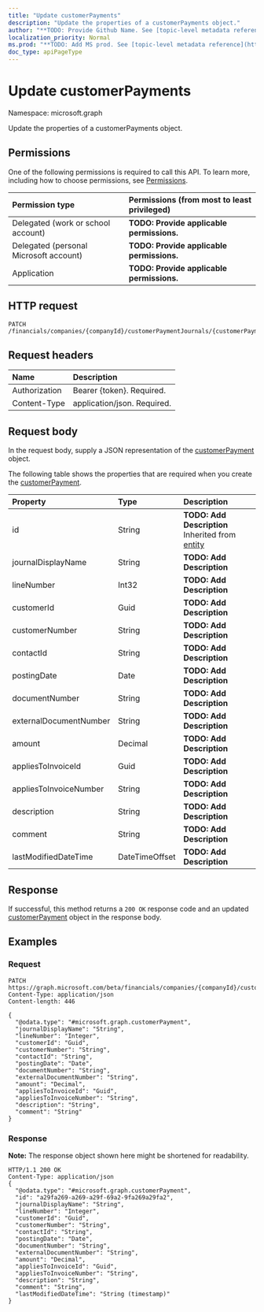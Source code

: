 ```yaml
---
title: "Update customerPayments"
description: "Update the properties of a customerPayments object."
author: "**TODO: Provide Github Name. See [topic-level metadata reference](https://msgo.azurewebsites.net/add/document/guidelines/metadata.html#topic-level-metadata)**"
localization_priority: Normal
ms.prod: "**TODO: Add MS prod. See [topic-level metadata reference](https://msgo.azurewebsites.net/add/document/guidelines/metadata.html#topic-level-metadata)**"
doc_type: apiPageType
---
```


# Update customerPayments

Namespace: microsoft.graph

Update the properties of a customerPayments object.

## Permissions
One of the following permissions is required to call this API. To learn more, including how to choose permissions, see [Permissions](/concepts/permissions-reference.md).

|Permission type|Permissions (from most to least privileged)|
|:---|:---|
|Delegated (work or school account)|**TODO: Provide applicable permissions.**|
|Delegated (personal Microsoft account)|**TODO: Provide applicable permissions.**|
|Application|**TODO: Provide applicable permissions.**|

## HTTP request

<!-- {
  "blockType": "ignored"
}
-->
``` http
PATCH /financials/companies/{companyId}/customerPaymentJournals/{customerPaymentJournalId}/customerPayments
```

## Request headers
|Name|Description|
|:---|:---|
|Authorization|Bearer {token}. Required.|
|Content-Type|application/json. Required.|

## Request body
In the request body, supply a JSON representation of the [customerPayment](../resources/customerpayment.md) object.

The following table shows the properties that are required when you create the [customerPayment](../resources/customerpayment.md).

|Property|Type|Description|
|:---|:---|:---|
|id|String|**TODO: Add Description** Inherited from [entity](../resources/entity.md)|
|journalDisplayName|String|**TODO: Add Description**|
|lineNumber|Int32|**TODO: Add Description**|
|customerId|Guid|**TODO: Add Description**|
|customerNumber|String|**TODO: Add Description**|
|contactId|String|**TODO: Add Description**|
|postingDate|Date|**TODO: Add Description**|
|documentNumber|String|**TODO: Add Description**|
|externalDocumentNumber|String|**TODO: Add Description**|
|amount|Decimal|**TODO: Add Description**|
|appliesToInvoiceId|Guid|**TODO: Add Description**|
|appliesToInvoiceNumber|String|**TODO: Add Description**|
|description|String|**TODO: Add Description**|
|comment|String|**TODO: Add Description**|
|lastModifiedDateTime|DateTimeOffset|**TODO: Add Description**|



## Response

If successful, this method returns a `200 OK` response code and an updated [customerPayment](../resources/customerpayment.md) object in the response body.

## Examples

### Request
<!-- {
  "blockType": "request",
  "name": "update_customerpayments"
}
-->
``` http
PATCH https://graph.microsoft.com/beta/financials/companies/{companyId}/customerPaymentJournals/{customerPaymentJournalId}/customerPayments
Content-Type: application/json
Content-length: 446

{
  "@odata.type": "#microsoft.graph.customerPayment",
  "journalDisplayName": "String",
  "lineNumber": "Integer",
  "customerId": "Guid",
  "customerNumber": "String",
  "contactId": "String",
  "postingDate": "Date",
  "documentNumber": "String",
  "externalDocumentNumber": "String",
  "amount": "Decimal",
  "appliesToInvoiceId": "Guid",
  "appliesToInvoiceNumber": "String",
  "description": "String",
  "comment": "String"
}
```

### Response
**Note:** The response object shown here might be shortened for readability.
<!-- {
  "blockType": "response",
  "truncated": true
}
-->
``` http
HTTP/1.1 200 OK
Content-Type: application/json
{
  "@odata.type": "#microsoft.graph.customerPayment",
  "id": "a29fa269-a269-a29f-69a2-9fa269a29fa2",
  "journalDisplayName": "String",
  "lineNumber": "Integer",
  "customerId": "Guid",
  "customerNumber": "String",
  "contactId": "String",
  "postingDate": "Date",
  "documentNumber": "String",
  "externalDocumentNumber": "String",
  "amount": "Decimal",
  "appliesToInvoiceId": "Guid",
  "appliesToInvoiceNumber": "String",
  "description": "String",
  "comment": "String",
  "lastModifiedDateTime": "String (timestamp)"
}
```

